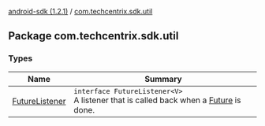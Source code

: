 [android-sdk (1.2.1)](../index.md) / [com.techcentrix.sdk.util](./index.md)

## Package com.techcentrix.sdk.util

### Types

| Name | Summary |
|---|---|
| [FutureListener](-future-listener/index.md) | `interface FutureListener<V>`<br>A listener that is called back when a [Future](https://developer.android.com/reference/java/util/concurrent/Future.html) is done. |

